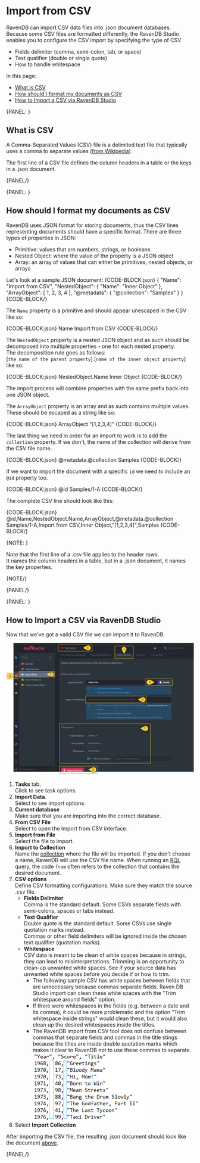 ﻿# Import from CSV

RavenDB can import CSV data files into .json document databases.  
Because some CSV files are formatted differently, the RavenDB Studio enables you to configure the CSV import by specifying the type of CSV  
 
* Fields delimiter (comma, semi-colon, tab, or space) 
* Text qualifier (double or single quote)
* How to handle whitespace  

In this page: 

* [What is CSV](../../../../studio/database/tasks/import-data/import-from-csv#what-is-csv)  
* [How should I format my documents as CSV](../../../../studio/database/tasks/import-data/import-from-csv#how-should-i-format-my-documents-as-csv)  
* [How to Import a CSV via RavenDB Studio](../../../../studio/database/tasks/import-data/import-from-csv#how-to-import-a-csv-via-ravendb-studio)  

{PANEL: }

## What is CSV

A Comma-Separated Values (CSV) file is a delimited text file that typically uses a comma to separate values ([from Wikipedia](https://en.wikipedia.org/wiki/Comma-separated_values)).  

The first line of a CSV file defines the column headers in a table or the keys in a .json document.  

{PANEL/}

{PANEL: }

## How should I format my documents as CSV

RavenDB uses JSON format for storing documents, thus the CSV lines representing documents should have a specific format. 
There are three types of properties in JSON: 

- Primitive: values that are numbers, strings, or booleans  
- Nested Object: where the value of the property is a JSON object  
- Array: an array of values that can either be primitives, nested objects, or arrays  

Let's look at a sample JSON document:
{CODE-BLOCK:json}
{
    "Name": "Import from CSV",
    "NestedObject": {
        "Name": "Inner Object"
    },
    "ArrayObject": [
        1,
        2,
        3,
        4
    ],
    "@metadata": {
        "@collection": "Samples"
    }
}
{CODE-BLOCK/}

The `Name` property is a primitive and should appear unescaped in the CSV like so: 

{CODE-BLOCK:json}
Name
Import from CSV
{CODE-BLOCK/}

The `NestedObject` property is a nested JSON object and as such should be decomposed into multiple properties - one for each nested property.  
The decomposition rule goes as follows:  
[`the name of the parent property`].[`name of the inner object property`]  
like so:  

{CODE-BLOCK:json}
NestedObject.Name
Inner Object
{CODE-BLOCK/}

The import process will combine properties with the same prefix back into one JSON object.  

The `ArrayObject` property is an array and as such contains multiple values. These should be escaped as a string like so:  

{CODE-BLOCK:json}
ArrayObject
"[1,2,3,4]"
{CODE-BLOCK/}

The last thing we need in order for an import to work is to add the `collection` property. If we don't, the name of the collection will derive from the CSV file name.

{CODE-BLOCK:json}
@metadata.@collection
Samples
{CODE-BLOCK/}

If we want to import the document with a specific `id` we need to include an `@id` property too. 

{CODE-BLOCK:json}
@id
Samples/1-A
{CODE-BLOCK/} 

The complete CSV line should look like this:  

{CODE-BLOCK:json}
@id,Name,NestedObject.Name,ArrayObject,@metadata.@collection
Samples/1-A,Import from CSV,Inner Object,"[1,2,3,4]",Samples
{CODE-BLOCK/} 

{NOTE: }

Note that the first line of a .csv file applies to the header rows.  
It names the column headers in a table, but in a .json document, it names the key properties.  

{NOTE/}

{PANEL/}

{PANEL: }

## How to Import a CSV via RavenDB Studio

Now that we've got a valid CSV file we can import it to RavenDB.  

![Figure 1. Import CSV file](images/import-from-CSV-studio-view.png "Import CSV file")

1. **Tasks** tab.  
   Click to see task options.  
2. **Import Data**.  
   Select to see import options.  
3. **Current database**  
   Make sure that you are importing into the correct database.  
4. **From CSV File**  
   Select to open the Import from CSV interface.  
5. **Import from File**  
   Select the file to import.  
6. **Import to Collection**  
   Name the [collection](../../../../client-api/faq/what-is-a-collection) where the file will be imported. 
   If you don't choose a name, RavenDB will use the CSV file name. 
   When running an [RQL](../../../../client-api/session/querying/what-is-rql) query, the code `from` often refers to 
   the collection that contains the desired document.  
7. **CSV options**  
  Define CSV formatting configurations.  Make sure they match the source .csv file.  
   * **Fields Delimiter**  
     Comma is the standard default.  Some CSVs separate fields with semi-colons, spaces or tabs instead.  
   * **Text Qualifier**  
     Double quote is the standard default. Some CSVs use single quotation marks instead.  
     Commas or other field delimiters will be ignored inside the chosen text qualifier (quotation marks).  
   * **Whitespace**  
     CSV data is meant to be clean of white spaces because in strings, they can lead to misinterpretations. 
     Trimming is an opportunity to clean-up unwanted white spaces. 
     See if your source data has unwanted white spaces before you decide if or how to trim.  
      * The following sample CSV has white spaces between fields that are unnecessary because commas separate fields. 
        Raven DB Studio import can clean these white spaces with the "Trim whitespace around fields" option.  
      * If there were whitespaces in the fields (e.g. between a date and its comma), it could be more problematic and 
        the option "Trim whitespace inside strings" would clean these, but it would also clean up the desired 
        whitespaces inside the titles.  
      * The RavenDB import from CSV tool does not confuse between commas that separate fields and commas in the title 
        stings because the titles are inside double quotation marks which makes it clear to RavenDB not to use these 
        commas to separate.  
      ![Sample CSV with Whitespaces](images/sample-csv-deniro.png "Sample CSV with Whitespaces")
8. Select **Import Collection**  
  
After importing the CSV file, the resulting .json document should look like the document 
[above](../../../../studio/database/tasks/import-data/import-from-csv#how-should-i-format-my-documents-as-csv).  

{PANEL/}
